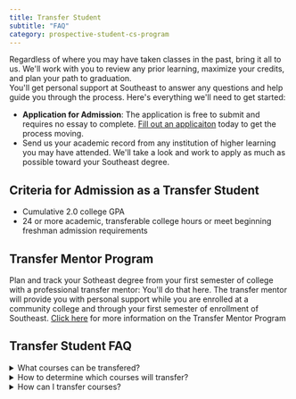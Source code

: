 ```yaml
---
title: Transfer Student
subtitle: "FAQ"
category: prospective-student-cs-program
---
```

Regardless of where you may have taken classes in the past, bring it all to us. We'll work with you to review any prior learning, maximize your credits, and plan your path to graduation. 
<br>
You'll get personal support at Southeast to answer any questions and help guide you through the process. Here's everything we'll need to get started:
- **Application for Admission**: The application is free to submit and requires no essay to complete. [Fill out an applicaiton](https://app.semoadmissions.org/) today to get the process moving.
- Send us your academic record from any institution of higher learning you may have attended. We'll take a look and work to apply as much as possible toward your Southeast degree.

## Criteria for Admission as a Transfer Student 
- Cumulative 2.0 college GPA
- 24 or more academic, transferable college hours or meet beginning freshman admission requirements

## Transfer Mentor Program 
Plan and track your Sotheast degree from your first semester of college with a professional transfer mentor: You'll do that here. The transfer mentor will provide you with personal support while you are enrolled at a community college and through your first semester of enrollment of Southeast.
[Click here](https://semo.edu/admissions/requirements/transfer-mentor.html) for more information on the Transfer Mentor Program 

## Transfer Student FAQ
<details><summary>What courses can be transfered?</summary><br>
- 12 hours of transfer credit (4 courses) NOT older than 6 years may be applied to a graduate program. 
- These credits must be related to computer science (any non-cs courses cannot be transferred).
- You must have earned a 'B' or higher in the transferable courses.
- Transfer courses do not count toward meeting 600-level requirements.
</details>

<details><summary>How to determine which courses will transfer?</summary><br>
Please email Dr. Mitra (rmitra@semo.edu) the following information: 
1. Name of the other university
2. Current program that you are/were enrolled in
3. Are you going to be an online or on-campus student?
4. Whether you are on student visa?
5. List of courses for which you are requesting transfer (**Max 4 allowed, only Computer Science related**)
6. Date when each course was taken (e.g. Fall 2019, Spring 2020)
7. Grade (earned or anticipated). Attatch transcript (if applicable).
8. Syllabus for all the above courses in a PDF format
</details>

<details><summary>How can I transfer courses?</summary><br>
For successful transfer of credit, please email Dr. Mitra (rmitra@semo.edu) your official transcript. 
Also, submit the following information in a Microsoft Word document: 
student Name: 
Student Southeast ID:
Course Transfer Details:
</details>